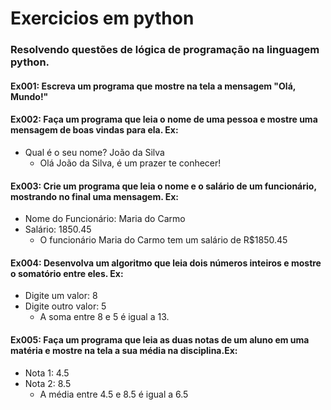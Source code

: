 # Exercicios em python

### Resolvendo questões de lógica de programação na linguagem python.

#### Ex001: Escreva um programa que mostre na tela a mensagem "Olá, Mundo!"

#### Ex002: Faça um programa que leia o nome de uma pessoa e mostre uma mensagem de boas vindas para ela. Ex:
* Qual é o seu nome? João da Silva
    * Olá João da Silva, é um prazer te conhecer!

#### Ex003:  Crie um programa que leia o nome e o salário de um funcionário, mostrando no final uma mensagem. Ex:
* Nome do Funcionário: Maria do Carmo
* Salário: 1850.45
    * O funcionário Maria do Carmo tem um salário de R$1850.45

#### Ex004: Desenvolva um algoritmo que leia dois números inteiros e mostre o somatório entre eles. Ex:
* Digite um valor: 8
* Digite outro valor: 5
    * A soma entre 8 e 5 é igual a 13.

#### Ex005: Faça um programa que leia as duas notas de um aluno em uma matéria e mostre na tela a sua média na disciplina.Ex:
* Nota 1: 4.5
* Nota 2: 8.5
    * A média entre 4.5 e 8.5 é igual a 6.5